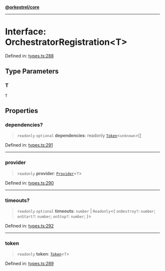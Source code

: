 [**@orkestrel/core**](../index.md)

***

# Interface: OrchestratorRegistration\<T\>

Defined in: [types.ts:288](https://github.com/orkestrel/core/blob/36bb4ac962a6eb83d3b3b7e1d15ed7b2fd751427/src/types.ts#L288)

## Type Parameters

### T

`T`

## Properties

### dependencies?

> `readonly` `optional` **dependencies**: readonly [`Token`](../type-aliases/Token.md)\<`unknown`\>[]

Defined in: [types.ts:291](https://github.com/orkestrel/core/blob/36bb4ac962a6eb83d3b3b7e1d15ed7b2fd751427/src/types.ts#L291)

***

### provider

> `readonly` **provider**: [`Provider`](../type-aliases/Provider.md)\<`T`\>

Defined in: [types.ts:290](https://github.com/orkestrel/core/blob/36bb4ac962a6eb83d3b3b7e1d15ed7b2fd751427/src/types.ts#L290)

***

### timeouts?

> `readonly` `optional` **timeouts**: `number` \| `Readonly`\<\{ `onDestroy?`: `number`; `onStart?`: `number`; `onStop?`: `number`; \}\>

Defined in: [types.ts:292](https://github.com/orkestrel/core/blob/36bb4ac962a6eb83d3b3b7e1d15ed7b2fd751427/src/types.ts#L292)

***

### token

> `readonly` **token**: [`Token`](../type-aliases/Token.md)\<`T`\>

Defined in: [types.ts:289](https://github.com/orkestrel/core/blob/36bb4ac962a6eb83d3b3b7e1d15ed7b2fd751427/src/types.ts#L289)
